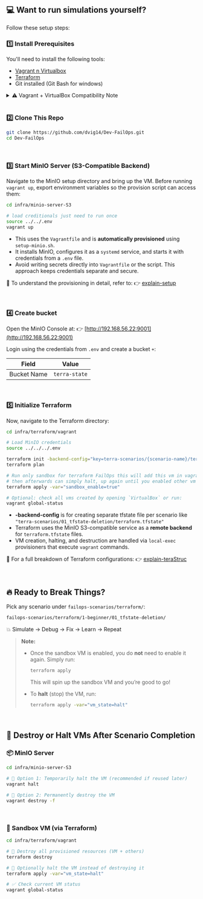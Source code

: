## 💻 Want to run simulations yourself?

Follow these setup steps:

### 1️⃣ Install Prerequisites

You'll need to install the following tools:

- [Vagrant n Virtualbox](https://github.com/dvig14/Devops/blob/master/Preq.md)
- [Terraform](https://developer.hashicorp.com/terraform/downloads)
- Git installed (Git Bash for windows)

<details>
<summary>⚠️ Vagrant + VirtualBox Compatibility Note</summary>

<br>

| OS          | Status                      | Details & Fixes                                                                                                                                                                                |
| ----------- | --------------------------- | ---------------------------------------------------------------------------------------------------------------------------------------------------------------------------------------------- |
| **Linux**   | ✅ Works well                | Kernel modules usually load correctly. Run `vagrant up` directly.                                                                                                                              |
| **macOS**   | ⚠️ Kernel extension blocked | After installing VirtualBox, go to **System Settings → Security & Privacy**. You may see “System software from Oracle America was blocked.” Click **Allow**, then **reboot**.                 |
| **Windows** | ⚠️ Common issues            | You **must**: <br> - Use **PowerShell v3 or later** <br> - Run terminal as **Administrator** <br> - Disable **Hyper-V** (VirtualBox won’t work with it)                                        |

<br>

### 🔍 Virtualization (VT-x) May Already Be Enabled

⚠️ Some systems **don’t show the BIOS virtualization setting** — because it’s **already enabled by default** or **locked by the manufacturer**.

- If you **can’t find “VT-x” or “Virtualization”** in BIOS — don’t worry!
- It’s often **pre-enabled** on newer systems.
- The real issue is usually **Windows settings**, not BIOS.

You can verify if it's active using:

```powershell
systeminfo | findstr /i "Virtualization"
```

Expected output:

```
Virtualization Enabled In Firmware: Yes
```

<br>

### 🧱 Virtualization Layers: What Interferes?

| Layer          | Role                                                                     | What can go wrong                                       |
| -------------- | ------------------------------------------------------------------------ | ------------------------------------------------------- |
| **BIOS/UEFI**  | Enables virtualization at hardware level (VT-x/AMD-V)                    | You did this — ✅ all good                               |
| **Windows OS** | Allocates VT-x to specific hypervisors (Hyper-V, VirtualBox, WSL2, etc.) | Only **one hypervisor** can fully use VT-x at a time    |
| **VirtualBox** | Needs direct access to VT-x                                              | Fails if another service (like Hyper-V) already owns it |

<br>

> 💡 If you hit this error on Windows:
>
> ```text
> Error: Vagrant failed to initialize at a very early stage:
> │
> │ The version of powershell currently installed on this host is less than
> │ the required minimum version. Please upgrade the installed version of
> │ powershell to the minimum required version and run the command again.
> │
> │   Installed version: N/A
> │   Minimum required version: 3
> ```
>
> Please ensure:
>
> * ✅ PowerShell version ≥ 3
> * ✅ Vagrant added to PATH
> * ✅ Run terminal as Administrator
> * ✅ Hyper-V is disabled → [video →](https://youtu.be/hnqqpgwlopw)

🧪 After install, test with:

```bash
vagrant --version
virtualbox --help
```

Still stuck? Skip `vagrant up` and explore the logs & README passively.

</details>

<br>

### 2️⃣ Clone This Repo

```bash
git clone https://github.com/dvig14/Dev-FailOps.git
cd Dev-FailOps
```

<br>

### 3️⃣ Start MinIO Server (S3-Compatible Backend)

Navigate to the MinIO setup directory and bring up the VM. Before running `vagrant up`, export environment variables so the provision script can access them:

```bash
cd infra/minio-server-S3

# load creditionals just need to run once 
source ../../.env
vagrant up
```

* This uses the `Vagrantfile` and is **automatically provisioned** using `setup-minio.sh`.
* It installs MinIO, configures it as a `systemd` service, and starts it with credentials from a `.env` file.
* Avoid writing secrets directly into `Vagrantfile` or the script. This approach keeps credentials separate and secure.

📘 To understand the provisioning in detail, refer to:
👉 [explain-setup](../../infra/minio-server-S3/README.md)

<br>

### 4️⃣ Create bucket
 
 Open the MinIO Console at:
👉 [http://192.168.56.22:9001](http://192.168.56.22:9001)

Login using the credentials from `.env` and create a bucket `+`:

| Field       | Value         |
| ----------- | ------------- |
| Bucket Name | `terra-state` |


<br>

### 5️⃣ Initialize Terraform

Now, navigate to the Terraform directory:

```bash
cd infra/terraform/vagrant

# Load MinIO credentials
source ../../../.env

terraform init -backend-config="key=terra-scenarios/{scenario-name}/terraform.tfstate"
terraform plan

# Run only sandbox for terraform FailOps this will add this vm in vagrantfile 
# then afterwards can simply halt, up again until you enabled other vm 
terraform apply -var="sandbox_enable=true"

# Optional: check all vms created by opening `VirtualBox` or run:
vagrant global-status 
```

* **-backend-config** is for creating separate tfstate file per scenario like `"terra-scenarios/01_tfstate-deletion/terraform.tfstate"`
* Terraform uses the MinIO S3-compatible service as a **remote backend** for `terraform.tfstate` files.
* VM creation, halting, and destruction are handled via `local-exec` provisioners that execute `vagrant` commands.

📘 For a full breakdown of Terraform configurations:
👉 [explain-teraStruc](../../infra/terraform/vagrant/README.md)

<br>

## 🔥 Ready to Break Things?

Pick any scenario under `failops-scenarios/terraform/`:

```bash
failops-scenarios/terraform/1-beginner/01_tfstate-deletion/
```
💥 Simulate → Debug → Fix → Learn → Repeat

> **Note:**
>
> - Once the sandbox VM is enabled, you do **not** need to enable it again. Simply run:
>   ```bash
>   terraform apply
>   ```
>   This will spin up the sandbox VM and you’re good to go!
>
> - To **halt** (stop) the VM, run:
>   ```bash
>   terraform apply -var="vm_state=halt"
>   ```

<br>

## 🧹 Destroy or Halt VMs After Scenario Completion

### 📦 MinIO Server

```bash
cd infra/minio-server-S3

# 🔸 Option 1: Temporarily halt the VM (recommended if reused later)
vagrant halt

# 🔻 Option 2: Permanently destroy the VM
vagrant destroy -f
```

<br>

### 🧪 Sandbox VM (via Terraform)

```bash
cd infra/terraform/vagrant

# 🔻 Destroy all provisioned resources (VM + others)
terraform destroy

# 🔸 Optionally halt the VM instead of destroying it
terraform apply -var="vm_state=halt"

# ✅ Check current VM status
vagrant global-status
```